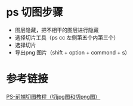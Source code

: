 # ps 切图步骤

- 图层隐藏，把不相干的图层进行隐藏
- 选择切片工具（ps cc 左侧第五个内第三个）
- 选择切片
- 导出png 图片（shift + option + commond + s）


# 参考链接
[PS-前端切图教程（切jpg图和切png图）](https://www.cnblogs.com/padding1015/p/7085539.html)
